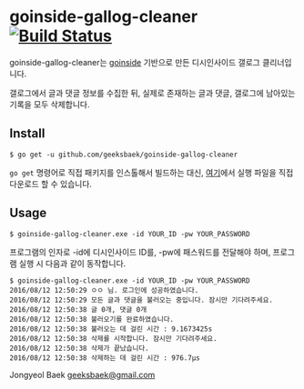 # goinside-gallog-cleaner [![Build Status](https://travis-ci.org/geeksbaek/goinside-gallog-cleaner.svg?branch=master)](https://travis-ci.org/geeksbaek/goinside-gallog-cleaner)
goinside-gallog-cleaner는 [goinside](https://github.com/geeksbaek/goinside) 기반으로 만든 디시인사이드 갤로그 클리너입니다. 

갤로그에서 글과 댓글 정보를 수집한 뒤, 실제로 존재하는 글과 댓글, 갤로그에 남아있는 기록을 모두 삭제합니다.

## Install
```
$ go get -u github.com/geeksbaek/goinside-gallog-cleaner
```
`go get` 명령어로 직접 패키지를 인스톨해서 빌드하는 대신,  [여기](https://github.com/geeksbaek/goinside-gallog-cleaner/releases)에서 실행 파일을 직접 다운로드 할 수 있습니다.

## Usage
```
$ goinside-gallog-cleaner.exe -id YOUR_ID -pw YOUR_PASSWORD
```

프로그램의 인자로 -id에 디시인사이드 ID를, -pw에 패스워드를 전달해야 하며, 프로그램 실행 시 다음과 같이 동작합니다.
```
$ goinside-gallog-cleaner.exe -id YOUR_ID -pw YOUR_PASSWORD
2016/08/12 12:50:29 ㅇㅇ 님. 로그인에 성공하였습니다.
2016/08/12 12:50:29 모든 글과 댓글을 불러오는 중입니다. 잠시만 기다려주세요.
2016/08/12 12:50:38 글 0개, 댓글 0개
2016/08/12 12:50:38 불러오기를 완료하였습니다.
2016/08/12 12:50:38 불러오는 데 걸린 시간 : 9.1673425s
2016/08/12 12:50:38 삭제를 시작합니다. 잠시만 기다려주세요.
2016/08/12 12:50:38 삭제가 끝났습니다.
2016/08/12 12:50:38 삭제하는 데 걸린 시간 : 976.7µs
```

Jongyeol Baek <geeksbaek@gmail.com>
